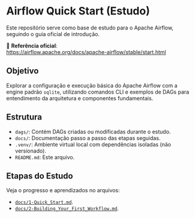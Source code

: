 # Airflow Quick Start (Estudo)

Este repositório serve como base de estudo para o Apache Airflow, seguindo o guia oficial de introdução.

📘 **Referência oficial**:  
https://airflow.apache.org/docs/apache-airflow/stable/start.html

## Objetivo

Explorar a configuração e execução básica do Apache Airflow com a engine padrão `sqlite`, utilizando comandos CLI e exemplos de DAGs para entendimento da arquitetura e componentes fundamentais.

## Estrutura

- `dags/`: Contém DAGs criadas ou modificadas durante o estudo.
- `docs/`: Documentação passo a passo das etapas seguidas.
- `.venv/`: Ambiente virtual local com dependências isoladas (não versionado).
- `README.md`: Este arquivo.

## Etapas do Estudo

Veja o progresso e aprendizados no arquivos:

- [`docs/1-Quick_Start.md`](docs/1-Quick_Start.md).
- [`docs/2-Building_Your_First_Workflow.md`](docs/2-Building_Your_First_Workflow.md).

